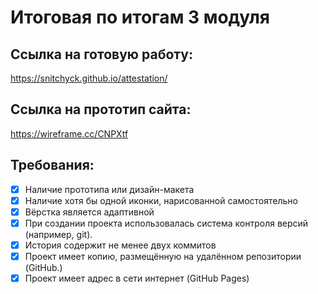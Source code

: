 # Итоговая по итогам 3 модуля

## Ссылка на готовую работу:
https://snitchyck.github.io/attestation/

## Ссылка на прототип сайта:
https://wireframe.cc/CNPXtf

## Требования:

- [x] Наличие прототипа или дизайн-макета
- [x] Наличие хотя бы одной иконки, нарисованной самостоятельно
- [x] Вёрстка является адаптивной
- [x] При создании проекта использовалась система контроля версий (например, git). 
- [x] История содержит не менее двух коммитов
- [x] Проект имеет копию, размещённую на удалённом репозитории (GitHub.)
- [x] Проект имеет адрес в сети интернет (GitHub Pages)